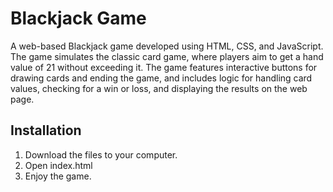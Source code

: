 # Blackjack Game
A web-based Blackjack game developed using HTML, CSS, and JavaScript. The game simulates the classic card game, where players aim to get a hand value of 21 without exceeding it. The game features interactive buttons for drawing cards and ending the game, and includes logic for handling card values, checking for a win or loss, and displaying the results on the web page.

## Installation
1. Download the files to your computer.
2. Open index.html
3. Enjoy the game.
